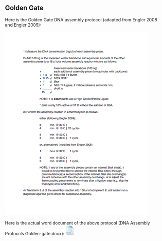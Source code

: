 ## Golden Gate

Here is the Golden Gate DNA assembly protocol (adapted from Engler 2008 and Engler 2009):

![Golden Gate](../../images/DNA_Assembly_Protocol.png)

Here is the actual word document of the above protocol (DNA Assembly Protocols Golden-gate.docx):
[![](../../images/docIcon.png)](../../documents/DNA_Assembly_Protocol2.docx)
